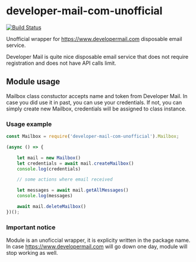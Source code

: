 # developer-mail-com-unofficial
[![Build Status](https://app.travis-ci.com/beyond-danube/developer-mail-com-unofficial.svg?branch=main)](https://app.travis-ci.com/beyond-danube/developer-mail-com-unofficial)
  
Unofficial wrapper for https://www.developermail.com disposable email service.  

Developer Mail is quite nice disposable email service that does not require registration and does not have API calls limit.  

## Module usage
Mailbox class constuctor accepts name and token from Developer Mail. In case you did use it in past, you can use your credentials. If not, you can simply create new Mailbox, credentials will be assigned to class instance.  

### Usage example
```JavaScript
const Mailbox = require('developer-mail-com-unofficial').Mailbox;

(async () => {

    let mail = new Mailbox()
    let credentials = await mail.createMailbox()
    console.log(credentials)

    // some actions where email received

    let messages = await mail.getAllMessages()
    console.log(messages)

    await mail.deleteMailbox()
})();
```

### Important notice
Module is an unoficcial wrapper, it is explicity written in the package name. In case https://www.developermail.com will go down one day, module will stop working as well.
